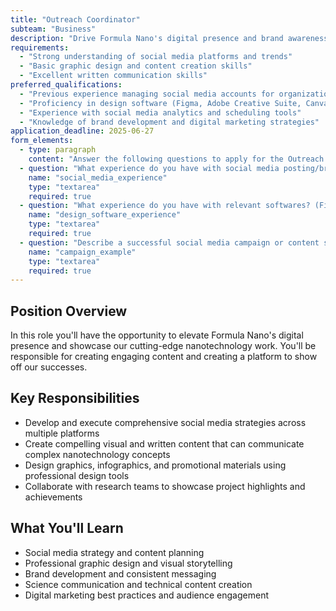 ```yaml
---
title: "Outreach Coordinator"
subteam: "Business"
description: "Drive Formula Nano's digital presence and brand awareness through strategic social media management and creative content development."
requirements:
  - "Strong understanding of social media platforms and trends"
  - "Basic graphic design and content creation skills"
  - "Excellent written communication skills"
preferred_qualifications:
  - "Previous experience managing social media accounts for organizations"
  - "Proficiency in design software (Figma, Adobe Creative Suite, Canva)"
  - "Experience with social media analytics and scheduling tools"
  - "Knowledge of brand development and digital marketing strategies"
application_deadline: 2025-06-27
form_elements:
  - type: paragraph
    content: "Answer the following questions to apply for the Outreach Coordinator position. All fields are required."
  - question: "What experience do you have with social media posting/brand advertisement?"
    name: "social_media_experience"
    type: "textarea"
    required: true
  - question: "What experience do you have with relevant softwares? (Figma, InDesign, Illustrator, Canva, etc.)"
    name: "design_software_experience"
    type: "textarea"
    required: true
  - question: "Describe a successful social media campaign or content strategy you've implemented"
    name: "campaign_example"
    type: "textarea"
    required: true
---
```


## Position Overview

In this role you'll have the opportunity to elevate Formula Nano's digital presence and showcase our cutting-edge nanotechnology work. You'll be responsible for creating engaging content and creating a platform to show off our successes.

## Key Responsibilities

- Develop and execute comprehensive social media strategies across multiple platforms
- Create compelling visual and written content that can communicate complex nanotechnology concepts
- Design graphics, infographics, and promotional materials using professional design tools
- Collaborate with research teams to showcase project highlights and achievements

## What You'll Learn

- Social media strategy and content planning
- Professional graphic design and visual storytelling
- Brand development and consistent messaging
- Science communication and technical content creation
- Digital marketing best practices and audience engagement